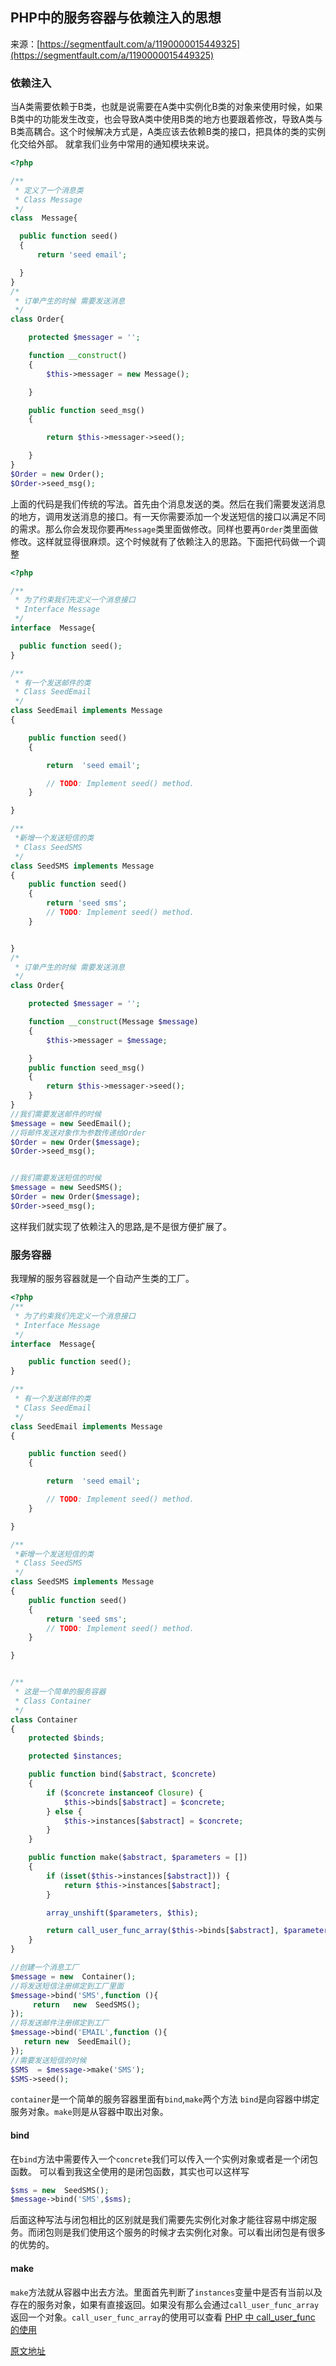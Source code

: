 ## PHP中的服务容器与依赖注入的思想

来源：[https://segmentfault.com/a/1190000015449325](https://segmentfault.com/a/1190000015449325)


### 依赖注入

当A类需要依赖于B类，也就是说需要在A类中实例化B类的对象来使用时候，如果B类中的功能发生改变，也会导致A类中使用B类的地方也要跟着修改，导致A类与B类高耦合。这个时候解决方式是，A类应该去依赖B类的接口，把具体的类的实例化交给外部。
就拿我们业务中常用的通知模块来说。

```php
<?php

/**
 * 定义了一个消息类
 * Class Message 
 */
class  Message{

  public function seed()
  {
      return 'seed email';

  }
}
/*
 * 订单产生的时候 需要发送消息
 */
class Order{

    protected $messager = '';

    function __construct()
    {
        $this->messager = new Message();

    }

    public function seed_msg()
    {

        return $this->messager->seed();

    }
}
$Order = new Order();
$Order->seed_msg();
```

上面的代码是我们传统的写法。首先由个消息发送的类。然后在我们需要发送消息的地方，调用发送消息的接口。有一天你需要添加一个发送短信的接口以满足不同的需求。那么你会发现你要再`Message`类里面做修改。同样也要再`Order`类里面做修改。这样就显得很麻烦。这个时候就有了依赖注入的思路。下面把代码做一个调整

```php
<?php

/**
 * 为了约束我们先定义一个消息接口
 * Interface Message
 */
interface  Message{

  public function seed();
}

/**
 * 有一个发送邮件的类
 * Class SeedEmail
 */
class SeedEmail implements Message
{

    public function seed()
    {

        return  'seed email';

        // TODO: Implement seed() method.
    }

}

/** 
 *新增一个发送短信的类
 * Class SeedSMS
 */
class SeedSMS implements Message
{
    public function seed()
    {
        return 'seed sms';
        // TODO: Implement seed() method.
    }


}
/*
 * 订单产生的时候 需要发送消息
 */
class Order{

    protected $messager = '';

    function __construct(Message $message)
    {
        $this->messager = $message;

    }
    public function seed_msg()
    {
        return $this->messager->seed();
    }
}
//我们需要发送邮件的时候
$message = new SeedEmail();
//将邮件发送对象作为参数传递给Order
$Order = new Order($message);
$Order->seed_msg();


//我们需要发送短信的时候
$message = new SeedSMS();
$Order = new Order($message);
$Order->seed_msg();
```

这样我们就实现了依赖注入的思路,是不是很方便扩展了。
### 服务容器

我理解的服务容器就是一个自动产生类的工厂。
```php
<?php
/**
 * 为了约束我们先定义一个消息接口
 * Interface Message
 */
interface  Message{

    public function seed();
}

/**
 * 有一个发送邮件的类
 * Class SeedEmail
 */
class SeedEmail implements Message
{

    public function seed()
    {

        return  'seed email';

        // TODO: Implement seed() method.
    }

}

/**
 *新增一个发送短信的类
 * Class SeedSMS
 */
class SeedSMS implements Message
{
    public function seed()
    {
        return 'seed sms';
        // TODO: Implement seed() method.
    }

}


/**
 * 这是一个简单的服务容器
 * Class Container
 */
class Container
{
    protected $binds;

    protected $instances;

    public function bind($abstract, $concrete)
    {
        if ($concrete instanceof Closure) {
            $this->binds[$abstract] = $concrete;
        } else {
            $this->instances[$abstract] = $concrete;
        }
    }

    public function make($abstract, $parameters = [])
    {
        if (isset($this->instances[$abstract])) {
            return $this->instances[$abstract];
        }

        array_unshift($parameters, $this);

        return call_user_func_array($this->binds[$abstract], $parameters);
    }
}

//创建一个消息工厂
$message = new  Container();
//将发送短信注册绑定到工厂里面
$message->bind('SMS',function (){
     return   new  SeedSMS();
});
//将发送邮件注册绑定到工厂
$message->bind('EMAIL',function (){
   return new  SeedEmail();
});
//需要发送短信的时候
$SMS  = $message->make('SMS');
$SMS->seed();

```
`container`是一个简单的服务容器里面有`bind`,`make`两个方法
`bind`是向容器中绑定服务对象。`make`则是从容器中取出对象。
#### bind

在`bind`方法中需要传入一个`concrete`我们可以传入一个实例对象或者是一个闭包函数。
可以看到我这全使用的是闭包函数，其实也可以这样写

```php
$sms = new  SeedSMS();
$message->bind('SMS',$sms);
```

后面这种写法与闭包相比的区别就是我们需要先实例化对象才能往容易中绑定服务。而闭包则是我们使用这个服务的时候才去实例化对象。可以看出闭包是有很多的优势的。
#### make
`make`方法就从容器中出去方法。里面首先判断了`instances`变量中是否有当前以及存在的服务对象，如果有直接返回。如果没有那么会通过`call_user_func_array`返回一个对象。`call_user_func_array`的使用可以查看
[PHP 中 call_user_func 的使用][0]

[原文地址][1]

[0]: https://www.daisc.net/show/1.html
[1]: https://www.daisc.net/show/26.html